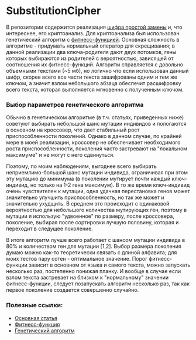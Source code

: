 # SubstitutionCipher
В репозитории содержится реализация [шифра простой замены](https://ru.wikipedia.org/wiki/Шифр_простой_замены) и, что интереснее, его криптоанализ. Для криптоанализа был использован генетический алгоритм с [фитнесс-функцией](https://github.com/SmorcIRL/TextFitnessCalculator). Основная сложность в алгоритме - придумать нормальный оператор для скрещивания; в данной реализации два ключа-родителя дают двух потомков, гены которых выбираются из родителей с вероятностью, зависящей от соотношения их фитнесс-функций. Алгоритм справляется с довольно объемными текстами (~5 мб), но логично что если использован данный шифр, скорее всего все части текста зашифрованы одним и тем же ключом, а значит взлом небольшого абзаца обеспечит расшифровку всего текста, которая выполняется мгновенно с полученным ключом.

### Выбор параметров генетического алгоритма

Обычно в генетическом алгоритме (в т.ч. статьях, приведенных ниже) советуют выбирать небольшой шанс мутации индивидов и пологаются в основном на кроссовер, что дает стабильный рост приспособленности поколений. Однако в данном случае, по крайней мере в моей реализации, кроссовер не обеспечивает необходимого роста приспособленности, поколения часто застревают на "локальном максимуме" и не могут с него сдвинуться.

Поэтому, по моим наблюдениям, выгоднее всего выбирать неприемлимо-большой шанс мутации индивида, ограничивая при этом эту мутацию до минимума (в поколении мутирует почти каждый ключ-индивид, но только на 1-2 гена максимум). В то же время ключ-индивид очень чувствителен к мутации, одна удачная перестановка генов может значительно улучшить приспособленность, но так же может и значительно ухудщить. В среднем это происходит с одинаковой вероятностью для небольшого количества мутирующих ген, поэтому в мутации я использую "удвоенное" по размеру, после кроссовера, поколение, выбирая после сортировки лучшую половину, которая и переходит в следущее поколение. 

В итоге алгоритм лучше всего работает с шансом мутации индивида в 80% и количеством ген для мутации [1,2]. Выбор размера поколения думаю можно как-то теоретически связать с длиной алфавита; для моих тестов пару сотен - оптимальное значение. Порог фитнесс-функции зависит в основном от языка и самого текста, можно запускать несколько раз, постепенно понижая планку. И вообще в случае если взлом текста застревает на близком к "нормальному" значении фитнесс-функции, следует позапускать алгоритм несколько раз, так как первое поколение создается совершенно случайно. 

### Полезные ссылки:
- [Основная статья](https://planetcalc.com/8047/)
- [Фитнесс-функция](https://planetcalc.com/8045/)
- [Генетический алгоритм](https://people.cs.uct.ac.za/~jkenwood/JasonBrownbridge.pdf)

